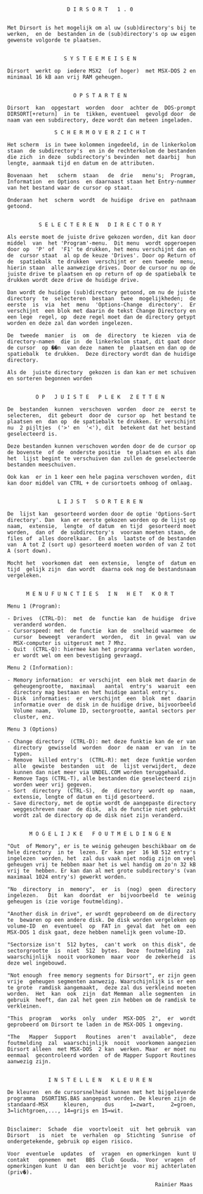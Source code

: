                              D I R S O R T   1 . 0 
                                                    
          
          Met Dirsort is het mogelijk om al uw (sub)directory's bij te 
          werken,  en de  bestanden in de (sub)directory's op uw eigen 
          gewenste volgorde te plaatsen.
          
          
                            S Y S T E E M E I S E N 
          
          Dirsort  werkt op  iedere MSX2  (of hoger)  met MSX-DOS 2 en 
          minimaal 16 kB aan vrij RAM geheugen.
          
          
                               O P S T A R T E N 
          
          Dirsort  kan  opgestart  worden  door  achter de  DOS-prompt 
          DIRSORT[+return]  in te  tikken, eventueel  gevolgd door  de 
          naam van een subdirectory, deze wordt dan meteen ingeladen. 
          
                         S C H E R M O V E R Z I C H T 
          
          Het scherm  is in twee kolommen ingedeeld, in de linkerkolom 
          staan  de subdirectory's  en in de rechterkolom de bestanden 
          die zich  in deze  subdirectory's bevinden  met daarbij  hun 
          lengte, aanmaak tijd en datum en de attributen.
          
          Bovenaan  het   scherm  staan   de  drie   menu's;  Program, 
          Information  en Options  en daarnaast staan het Entry-nummer 
          van het bestand waar de cursor op staat.
          
          Onderaan  het  scherm  wordt  de huidige  drive en  pathnaam 
          getoond.
          
          
                    S E L E C T E R E N   D I R E C T O R Y 
          
          Als eerste moet de juiste drive gekozen worden, dit kan door 
          middel  van  het 'Program'-menu.  Dit menu  wordt opgeroepen 
          door op  'P' of  'F1' te drukken, het menu verschijnt dan en 
          de  cursor staat  al op de keuze 'Drives'. Door op Return of 
          de  spatiebalk  te drukken  verschijnt er  een tweede  menu, 
          hierin staan  alle aanwezige drives. Door de cursor nu op de 
          juiste drive te plaatsen en op return of op de spatiebalk te 
          drukken wordt deze drive de huidige drive.
          
          Dan wordt de huidige (sub)directory getoond, om nu de juiste 
          directory  te  selecteren  bestaan  twee  mogelijkheden;  de 
          eerste  is  via  het  menu  'Options-Change  directory'.  Er 
          verschijnt  een blok met daarin de tekst Change Directory en 
          een lege  regel, op  deze regel moet dan de directory getypt 
          worden en deze zal dan worden ingelezen.
          
          De  tweede  manier  is  om  de  directory  te kiezen  via de 
          directory-namen  die in  de linkerkolom staat, dit gaat door 
          de cursor  op ��n  van deze  namen te  plaatsen en dan op de 
          spatiebalk  te drukken.  Deze directory wordt dan de huidige 
          directory.
          
          Als de  juiste directory  gekozen is dan kan er met schuiven 
          en sorteren begonnen worden
          
          
                   O P   J U I S T E   P L E K   Z E T T E N 
          
          De  bestanden  kunnen  verschoven  worden  door ze  eerst te 
          selecteren,  dit gebeurt  door de  cursor op  het bestand te 
          plaatsen en  dan op  de spatiebalk te drukken. Er verschijnt 
          nu  2 pijltjes  ('>' en  '<'), dit  betekent dat het bestand 
          geselecteerd is.
          
          Deze bestanden kunnen verschoven worden door de de cursor op 
          de bovenste  of de  onderste positie  te plaatsen en als dan 
          het  lijst begint te verschuiven dan zullen de geselecteerde 
          bestanden meeschuiven.
          
          Ook kan  er in 1 keer een hele pagina verschoven worden, dit 
          kan door middel van CTRL + de cursortoets omhoog of omlaag.
          
          
                          L I J S T   S O R T E R E N 
          
          De  lijst kan  gesorteerd worden door de optie 'Options-Sort 
          directory'. Dan  kan er eerste gekozen worden op de lijst op 
          naam,  extensie,  lengte  of datum  en tijd  gesorteerd moet 
          worden,  dan of  de subdirectory's  vooraan moeten staan, de 
          files of  alles doorelkaar.  En als  laatste of de bestanden 
          van  A tot Z (sort up) gesorteerd moeten worden of van Z tot 
          A (sort down).
          
          Mocht het  voorkomen dat  een extensie,  lengte of  datum en 
          tijd  gelijk zijn  dan wordt  daarna ook nog de bestandsnaam 
          vergeleken.
          
          
                M E N U F U N C T I E S   I N   H E T   K O R T 
          
          Menu 1 (Program):
          
          - Drives  (CTRL-D):  met  de  functie kan  de huidige  drive 
            veranderd worden.
          - Cursorspeed: met  de functie  kan de  snelheid waarmee  de 
            cursor  beweegt  verandert  worden,  dit  in geval  van uw 
            MSX-computer is uitgerust met 7 Mhz.
          - Quit  (CTRL-Q): hiermee kan het programma verlaten worden, 
            er wordt wel om een bevestiging gevraagd.
          
          Menu 2 (Information):
          
          - Memory information:  er verschijnt  een blok met daarin de 
            geheugengrootte,  maximaal   aantal  entry's  waaruit  een 
            directory mag bestaan en het huidige aantal entry's.
          - Disk  informaties:  er  verschijnt  een  blok  met  daarin 
            informatie over  de disk in de huidige drive, bijvoorbeeld 
            Volume naam,  Volume ID, sectorgrootte, aantal sectors per 
            cluster, enz.
          
          Menu 3 (Options)
          
          - Change directory  (CTRL-D): met deze funktie kan de er van 
            directory  gewisseld  worden  door  de naam  er van  in te 
            typen.
          - Remove  killed entry's  (CTRL-R): met  deze funktie worden 
            alle  gewiste  bestanden  uit  de  lijst verwijdert,  deze 
            kunnen dan niet meer via UNDEL.COM worden teruggehaald.
          - Remove Tags (CTRL-T), alle bestanden die geselecteerd zijn 
            worden weer vrij gegeven.
          - Sort  directory  (CTRL-S),  de  directory  wordt op  naam, 
            extensie, lengte of datum en tijd gesorteerd.
          - Save directory, met de optie wordt de aangepaste directory 
            weggeschreven naar  de disk,  als de functie niet gebruikt 
            wordt zal de directory op de disk niet zijn veranderd.
          
          
                 M O G E L I J K E   F O U T M E L D I N G E N 
          
          "Out  of Memory", er is te weinig geheugen beschikbaar om de 
          hele directory  in te  lezen. Er  kan per  16 kB 512 entry's 
          ingelezen  worden, het  zal dus vaak niet nodig zijn om veel 
          geheugen vrij te hebben maar het is wel handig om zo'n 32 kB 
          vrij te  hebben. Er kan dan al met grote subdirectory's (van 
          maximaal 1024 entry's) gewerkt worden.
          
          "No  directory  in  memory",  er  is  (nog)  geen  directory 
          ingelezen.   Dit  kan  doordat  er  bijvoorbeeld  te  weinig 
          geheugen is (zie vorige foutmelding).
          
          "Another disk in drive", er wordt geprobeerd om de directory 
          te  bewaren op een andere disk. De disk worden vergeleken op 
          volume-ID  en  eventueel  op  FAT in  geval dat  het om  een 
          MSX-DOS 1 disk gaat, deze hebben namelijk geen volume-ID.
          
          "Sectorsize isn't  512 bytes,  can't work  on this disk", de 
          sectorgrootte  is  niet  512  bytes.  Deze  foutmelding  zal 
          waarschijnlijk  nooit voorkomen  maar voor  de zekerheid  is 
          deze wel ingebouwd.
          
          "Not enough  free memory segments for Dirsort", er zijn geen 
          vrije  geheugen segmenten aanwezig. Waarschijnlijk is er een 
          te grote  ramdisk aangemaakt,  deze zal dus verkleind moeten 
          worden.  Het  kan  ook  zijn  dat Memman  alle segmenten  in 
          gebruik  heeft, dan zal het geen zin hebben om de ramdisk te 
          verkleinen.
          
          "This  program   works  only  under  MSX-DOS  2",  er  wordt 
          geprobeerd om Dirsort te laden in de MSX-DOS 1 omgeving.
          
          "The   Mapper  Support   Routines  aren't  available",  deze 
          foutmelding  zal  waarschijnlijk  nooit  voorkomen aangezien 
          Dirsort alleen  met MSX-DOS  2 kan  werken. Maar  er moet nu 
          eenmaal  gecontroleerd worden  of de Mapper Support Routines 
          aanwezig zijn.
          
          
                       I N S T E L L E N   K L E U R E N 
          
          De kleuren  en de cursorsnelheid kunnen met het bijgeleverde 
          programma  DSORTINS.BAS aangepast worden. De kleuren zijn de 
          standaard-MSX     kleuren,     dus     1=zwart,     2=groen, 
          3=lichtgroen,..., 14=grijs en 15=wit.
          
          
          Disclaimer:  Schade  die  voortvloeit  uit  het gebruik  van 
          Dirsort   is  niet  te  verhalen  op  Stichting  Sunrise  of 
          ondergetekende, gebruik op eigen risico.
          
          Voor  eventuele  updates  of  vragen  en opmerkingen  kunt U 
          contakt   opnemen  met   BBS  Club  Gouda.  Voor  vragen  of 
          opmerkingen kunt  U dan  een berichtje  voor mij achterlaten 
          (priv�).
          
                                                         Rainier Maas
